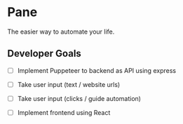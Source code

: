 # Pane

The easier way to automate your life. 

## Developer Goals
- [ ] Implement Puppeteer to backend as API using express
- [ ] Take user input (text / website urls)
- [ ] Take user input (clicks / guide automation)
- [ ] Implement frontend using React

